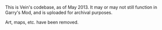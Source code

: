 This is Vein's codebase, as of May 2013. It may or may not still function in Garry's Mod, and is uploaded for archival purposes.

Art, maps, etc. have been removed.
